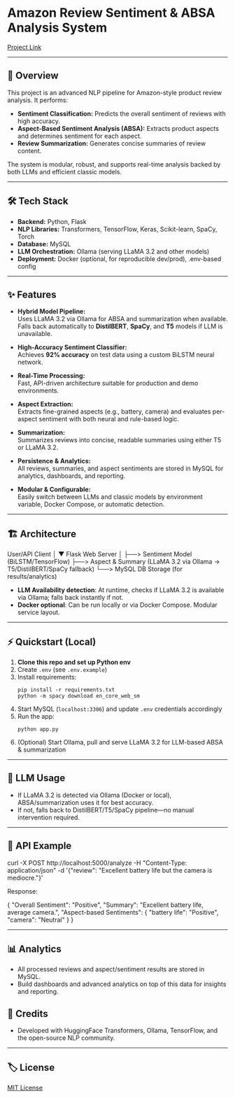 # Amazon Review Sentiment & ABSA Analysis System

[Project Link](#) <!-- ← Replace # with your actual GitHub project URL -->

---

## 🚀 Overview

This project is an advanced NLP pipeline for Amazon-style product review analysis. It performs:

- **Sentiment Classification:** Predicts the overall sentiment of reviews with high accuracy.
- **Aspect-Based Sentiment Analysis (ABSA):** Extracts product aspects and determines sentiment for each aspect.
- **Review Summarization:** Generates concise summaries of review content.

The system is modular, robust, and supports real-time analysis backed by both LLMs and efficient classic models.

---

## 🛠️ Tech Stack

- **Backend:** Python, Flask
- **NLP Libraries:** Transformers, TensorFlow, Keras, Scikit-learn, SpaCy, Torch
- **Database:** MySQL
- **LLM Orchestration:** Ollama (serving LLaMA 3.2 and other models)
- **Deployment:** Docker (optional, for reproducible dev/prod), .env-based config

---

## ✨ Features

- **Hybrid Model Pipeline:**  
  Uses LLaMA 3.2 via Ollama for ABSA and summarization when available.  
  Falls back automatically to **DistilBERT**, **SpaCy**, and **T5** models if LLM is unavailable.

- **High-Accuracy Sentiment Classifier:**  
  Achieves **92% accuracy** on test data using a custom BiLSTM neural network.

- **Real-Time Processing:**  
  Fast, API-driven architecture suitable for production and demo environments.

- **Aspect Extraction:**  
  Extracts fine-grained aspects (e.g., battery, camera) and evaluates per-aspect sentiment with both neural and rule-based logic.

- **Summarization:**  
  Summarizes reviews into concise, readable summaries using either T5 or LLaMA 3.2.

- **Persistence & Analytics:**  
  All reviews, summaries, and aspect sentiments are stored in MySQL for analytics, dashboards, and reporting.

- **Modular & Configurable:**  
  Easily switch between LLMs and classic models by environment variable, Docker Compose, or automatic detection.

---

## 🏗️ Architecture

User/API Client
│
▼
Flask Web Server
│
├──> Sentiment Model (BiLSTM/TensorFlow)
├──> Aspect & Summary (LLaMA 3.2 via Ollama → T5/DistilBERT/SpaCy fallback)
└──> MySQL DB Storage (for results/analytics)


- **LLM Availability detection**: At runtime, checks if LLaMA 3.2 is available via Ollama; falls back instantly if not.
- **Docker optional**: Can be run locally or via Docker Compose. Modular service layout.

---

## ⚡ Quickstart (Local)

1. **Clone this repo and set up Python env**
2. Create `.env` (see `.env.example`)
3. Install requirements:
    ```
    pip install -r requirements.txt
    python -m spacy download en_core_web_sm
    ```
4. Start MySQL (`localhost:3306`) and update `.env` credentials accordingly
5. Run the app:
    ```
    python app.py
    ```
6. (Optional) Start Ollama, pull and serve LLaMA 3.2 for LLM-based ABSA & summarization

---

## 🔌 LLM Usage

- If LLaMA 3.2 is detected via Ollama (Docker or local), ABSA/summarization uses it for best accuracy.
- If not, falls back to DistilBERT/T5/SpaCy pipeline—no manual intervention required.

---

## 🧪 API Example

curl -X POST http://localhost:5000/analyze
-H "Content-Type: application/json"
-d '{"review": "Excellent battery life but the camera is mediocre."}'

Response:

{
"Overall Sentiment": "Positive",
"Summary": "Excellent battery life, average camera.",
"Aspect-based Sentiments": {
"battery life": "Positive",
"camera": "Neutral"
}
}

---

## 📊 Analytics

- All processed reviews and aspect/sentiment results are stored in MySQL.
- Build dashboards and advanced analytics on top of this data for insights and reporting.

## 🙌 Credits

- Developed with HuggingFace Transformers, Ollama, TensorFlow, and the open-source NLP community.

---

## 🏷️ License

[MIT License](LICENSE) <!-- Or your preferred license -->
